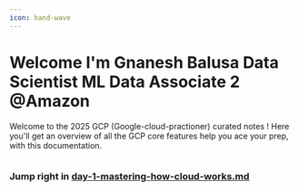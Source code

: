 ```yaml
---
icon: hand-wave
---
```


# Welcome I'm Gnanesh Balusa Data Scientist ML Data Associate 2 @Amazon

Welcome to the 2025 GCP (Google-cloud-practioner) curated notes ! Here you'll get an overview of all the GCP core features help you ace your prep, with this documentation.

<figure><img src="https://github.com/user-attachments/assets/365eb1e7-4b7c-4377-b428-dd874abaa5e6" alt=""><figcaption></figcaption></figure>

### Jump right in [day-1-mastering-how-cloud-works.md](basics/day-1-mastering-how-cloud-works.md "mention")
